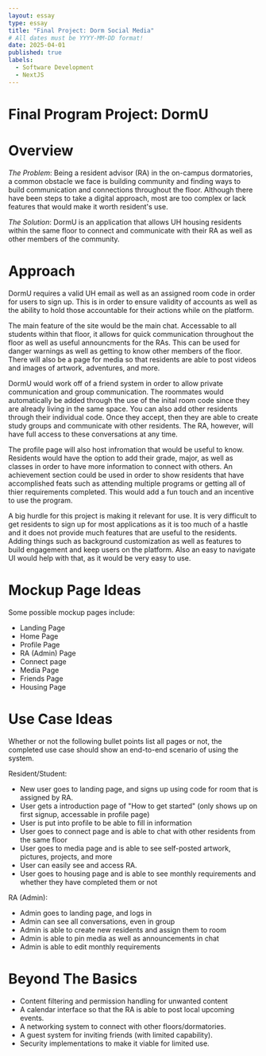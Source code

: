 ```yaml
---
layout: essay
type: essay
title: "Final Project: Dorm Social Media"
# All dates must be YYYY-MM-DD format!
date: 2025-04-01
published: true
labels:
  - Software Development
  - NextJS
---
```


# Final Program Project: DormU

# Overview
*The Problem*: Being a resident advisor (RA) in the on-campus dormatories, a common obstacle we face is building community and finding ways to build communication and connections throughout the floor. Although there have been steps to take a digital approach, most are too complex or lack features that would make it worth resident's use. 

*The Solution*: DormU is an application that allows UH housing residents within the same floor to connect and communicate with their RA as well as other members of the community.

# Approach
DormU requires a valid UH email as well as an assigned room code in order for users to sign up. This is in order to ensure validity of accounts as well as the ability to hold those accountable for their actions while on the platform.

The main feature of the site would be the main chat. Accessable to all students within that floor, it allows for quick communication throughout the floor as well as useful announcments for the RAs. This can be used for danger warnings as well as getting to know other members of the floor. There will also be a page for media so that residents are able to post videos and images of artwork, adventures, and more. 

DormU would work off of a friend system in order to allow private communication and group communication. The roommates would automatically be added through the use of the inital room code since they are already living in the same space. You can also add other residents through their individual code. Once they accept, then they are able to create study groups and communicate with other residents. The RA, however, will have full access to these conversations at any time. 

The profile page will also host infromation that would be useful to know. Residents would have the option to add their grade, major, as well as classes in order to have more information to connect with others. An achievement section could be used in order to show residents that have accomplished feats such as attending multiple programs or getting all of thier requirements completed. This would add a fun touch and an incentive to use the program. 

A big hurdle for this project is making it relevant for use. It is very difficult to get residents to sign up for most applications as it is too much of a hastle and it does not provide much features that are useful to the residents. Adding things such as background customization as well as features to build engagement and keep users on the platform. Also an easy to navigate UI would help with that, as it would be very easy to use. 

# Mockup Page Ideas
Some possible mockup pages include:

* Landing Page
* Home Page
* Profile Page
* RA (Admin) Page
* Connect page
* Media Page
* Friends Page
* Housing Page

# Use Case Ideas
Whether or not the following bullet points list all pages or not, the completed use case should show an end-to-end scenario of using the system.

Resident/Student:
* New user goes to landing page, and signs up using code for room that is assigned by RA.
* User gets a introduction page of "How to get started" (only shows up on first signup, accessable in profile page)
* User is put into profile to be able to fill in information
* User goes to connect page and is able to chat with other residents from the same floor
* User goes to media page and is able to see self-posted artwork, pictures, projects, and more
* User can easily see and access RA.
* User goes to housing page and is able to see monthly requirements and whether they have completed them or not

RA (Admin):
* Admin goes to landing page, and logs in
* Admin can see all conversations, even in group
* Admin is able to create new residents and assign them to room
* Admin is able to pin media as well as announcements in chat
* Admin is able to edit monthly requirements

# Beyond The Basics
* Content filtering and permission handling for unwanted content
* A calendar interface so that the RA is able to post local upcoming events.
* A networking system to connect with other floors/dormatories.
* A guest system for inviting friends (with limited capability).
* Security implementations to make it viable for limited use.



